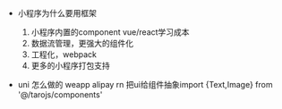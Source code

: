 - 小程序为什么要用框架
  1. 小程序内置的component vue/react学习成本
  2. 数据流管理，更强大的组件化
  3. 工程化，webpack
  4. 更多的小程序打包支持

- uni 怎么做的
  weapp alipay rn
  把ui给组件抽象import {Text,Image} from '@/tarojs/components'